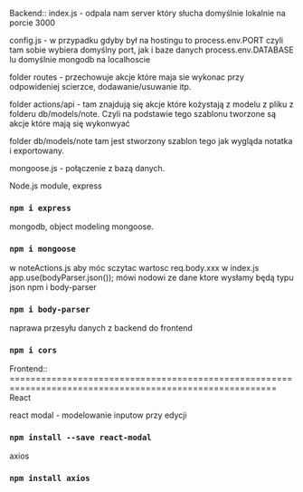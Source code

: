 Backend::
index.js - odpala nam server który słucha domyślnie lokalnie na porcie 3000

config.js - w przypadku gdyby był na hostingu to process.env.PORT czyli tam sobie wybiera domyślny port, jak i baze danych process.env.DATABASE lu domyślnie mongodb na localhoscie

folder routes - przechowuje akcje które maja sie wykonac przy odpowideniej scierzce, dodawanie/usuwanie itp.

folder actions/api - tam znajdują się akcje które kożystają z modelu z pliku z folderu db/models/note. Czyli na podstawie tego szablonu tworzone są akcje które mają się wykonwyać

folder db/models/note tam jest stworzony szablon tego jak wygląda notatka i exportowany.

mongoose.js - połączenie z bazą danych.

Node.js module, express

### `npm i express`

mongodb, object modeling mongoose.

### `npm i mongoose`

w noteActions.js aby móc sczytac wartosc req.body.xxx
w index.js app.use(bodyParser.json()); mówi nodowi ze dane ktore wysłamy będą typu json
npm i body-parser

### `npm i body-parser`

naprawa przesyłu danych z backend do frontend

### `npm i cors`

Frontend:: =========================================================================================================
React

react modal - modelowanie inputow przy edycji

### `npm install --save react-modal`

axios

### `npm install axios`
